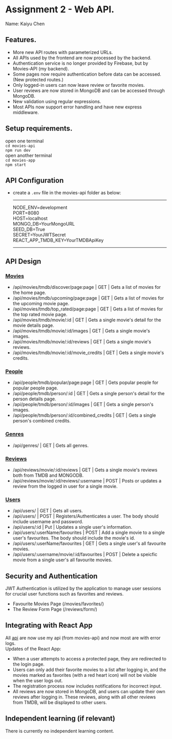 # Assignment 2 - Web API.

Name: Kaiyu Chen

## Features.

 + More new API routes with parameterized URLs.
 + All APIs used by the frontend are now processed by the backend.
 + Authentication service is no longer provided by Firebase, but by Movies-API (my backend).
 + Some pages now require authentication before data can be accessed. (New protected routes.)
 + Only logged-in users can now leave review or favorite movies.
 + User reviews are now stored in MongoDB and can be accessed through MongoDB.
 + New validation using regular expressions. 
 + Most APIs now support error handling and have new express middleware.
## Setup requirements.

open one terminal  
`cd movies-api`  
`npm run dev`  
open another terminal  
`cd movies-app`  
`npm start`  

## API Configuration

 + create a `.env` file in the movies-api folder as below:
    ______________________
    NODE_ENV=development  
    PORT=8080   
    HOST=localhost  
    MONGO_DB=YourMongoURL  
    SEED_DB=True  
    SECRET=YourJWTSecret  
    REACT_APP_TMDB_KEY=YourTMDBApiKey  
    ______________________

## API Design  

### [Movies](movies-api/api/movies/index.js)  
+ /api/movies/tmdb/discover/page:page | GET | Gets a list of movies for the home page.  
+ /api/movies/tmdb/upcoming/page:page | GET | Gets a list of movies for the upcoming movie page.  
+ /api/movies/tmdb/top_rated/page:page | GET | Gets a list of movies for the top rated movie page.  
+ /api/movies/tmdb/movie/:id | GET | Gets a single movie's detail for the movie details page.  
+ /api/movies/tmdb/movie/:id/images | GET | Gets a single movie's images.  
+ /api/movies/tmdb/movie/:id/reviews | GET | Gets a single movie's reviews.  
+ /api/movies/tmdb/movie/:id/movie_credits | GET | Gets a single movie's credits.  

### [People](movies-api/api/people/index.js)  
+ /api/people/tmdb/popular/page:page | GET | Gets popular people for popular people page.  
+ /api/people/tmdb/person/:id | GET | Gets a single person's detail for the person details page.  
+ /api/people/tmdb/person/:id/images | GET | Gets a single person's images.  
+ /api/people/tmdb/person/:id/combined_credits | GET | Gets a single person's combined credits.  

### [Genres](movies-api/api/genres/index.js)    
+ /api/genres/ | GET | Gets all genres.  

### [Reviews](movies-api/api/reviews/index.js)    
+ /api/reviews/movie/:id/reviews | GET | Gets a single movie's reviews both from TMDB and MONGODB.  
+ /api/reviews/movie/:id/reviews/:username | POST | Posts or updates a review from the logged in user for a single movie.  

### [Users](movies-api/api/users/index.js)  
+ /api/users/ | GET | Gets all users.  
+ /api/users/ | POST | Registers/Authenticates a user. The body should include username and password.  
+ /api/users/:id | Put | Updates a single user's information.  
+ /api/users/:userName/favourites | POST | Add a single movie to a single user's favourites. The body should include the movie's id.
+ /api/users/:userName/favourites | GET | Gets a single user's all favourite movies.  
+ /api/users/:username/movie/:id/favourites | POST | Delete a speicfic movie from a single user's all favourite movies.

## Security and Authentication

JWT Authentication is utilized by the application to manage user sessions for crucial user functions such as favorites and reviews.  
+ Favourite Movies Page (/movies/favorites/)
+ The Review Form Page (/reviews/form/)

## Integrating with React App

All [api](#api-design) are now use my api (from movies-api) and now most are with error logs.  
Updates of the React App:  
+ When a user attempts to access a protected page, they are redirected to the login page.  
+ Users can only add their favorite movies to a list after logging in, and the movies marked as favorites (with a red heart icon) will not be visible when the user logs out.  
+ The registration process now includes notifications for incorrect input.  
+ All reviews are now stored in MongoDB, and users can update their own reviews after logging in. These reviews, along with all other reviews from TMDB, will be displayed to other users.  

## Independent learning (if relevant)

There is currently no independent learning content.  
